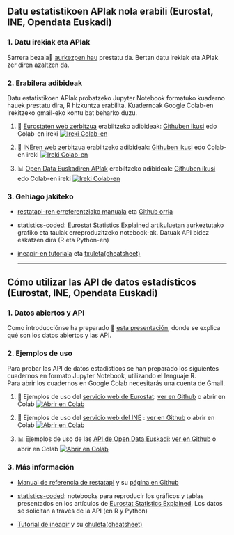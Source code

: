 ## Datu estatistikoen APIak nola erabili (Eurostat, INE, Opendata Euskadi)

###  **1. Datu irekiak eta APIak**

Sarrera bezala📘 [aurkezpen hau](doc/API_doc_eu.md) prestatu da. Bertan datu irekiak eta APIak zer diren azaltzen da.

### 2. Erabilera adibideak

Datu estatistikoen APIak probatzeko Jupyter Notebook formatuko kuaderno hauek prestatu dira, R hizkuntza erabilita. Kuadernoak Google Colab-en irekitzeko gmail-eko kontu bat beharko duzu.

1. 📘 [Eurostaten web zerbitzua](https://ec.europa.eu/eurostat/web/user-guides/data-browser/api-data-access/api-introduction) erabiltzeko adibideak: [Githuben ikusi](code_examples/eu/API_Eurostat_eu.ipynb) edo Colab-en ireki [![Ireki Colab-en](https://colab.research.google.com/assets/colab-badge.svg)](https://colab.research.google.com/github/uxue-sudupe/API-adibideak/blob/main/code_examples/eu/API_Eurostat_eu.ipynb)  

2. 📙 [INEren web zerbitzua](https://www.ine.es/dyngs/DAB/index.htm?cid=1099) erabiltzeko adibideak: [Githuben ikusi](code_examples/eu/API_INE_eu.ipynb) edo Colab-en ireki [![Ireki Colab-en](https://colab.research.google.com/assets/colab-badge.svg)](https://colab.research.google.com/github/uxue-sudupe/API-adibideak/blob/main/code_examples/eu/API_INE_eu.ipynb)  

3. 📊 [Open Data Euskadiren APIak](https://opendata.euskadi.eus/apiak/-/open-data-euskadiko-apiak/) erabiltzeko adibideak:  [Githuben ikusi](code_examples/eu/API_Opendata_Euskadi_eu.ipynb) edo Colab-en ireki [![Ireki Colab-en](https://colab.research.google.com/assets/colab-badge.svg)](https://colab.research.google.com/github/uxue-sudupe/API-adibideak/blob/main/code_examples/eu/API_Opendata_Euskadi_eu.ipynb)  

### 3. Gehiago jakiteko

* [restatapi-ren erreferentziako manuala](https://cran.r-project.org/web/packages/restatapi/refman/restatapi.html) eta [Github orria](https://github.com/eurostat/restatapi)

* [statistics-coded](https://github.com/eurostat/statistics-coded): [Eurostat Statistics Explained](https://ec.europa.eu/eurostat/statistics-explained/index.php?title=Main_Page) artikuluetan aurkeztutako grafiko eta taulak erreproduzitzeko notebook-ak. Datuak API bidez eskatzen dira (R eta Python-en)
  
* [ineapir-en tutoriala](https://github.com/es-ine/tutorial-ineapir) eta  [txuleta(cheatsheet)](https://raw.githubusercontent.com/es-ine/ineapir/main/man/figures/ineapir.pdf)
  
  ---
  
## Cómo utilizar las API de datos estadísticos (Eurostat, INE, Opendata Euskadi)

### **1. Datos abiertos y API**

Como introducciónse ha preparado 📘 [esta presentación](doc/API_doc_es.md), donde se explica qué son los datos abiertos y las API.

### 2. Ejemplos de uso

Para probar las API de datos estadísticos se han preparado los siguientes cuadernos en formato Jupyter Notebook, utilizando el lenguaje R.  
Para abrir los cuadernos en Google Colab necesitarás una cuenta de Gmail.

1. 📘 Ejemplos de uso del [servicio web de Eurostat](https://ec.europa.eu/eurostat/web/user-guides/data-browser/api-data-access/api-introduction): [ver en Github](code_examples/es/API_Eurostat_es.ipynb) o abrir en Colab [![Abrir en Colab](https://colab.research.google.com/assets/colab-badge.svg)](https://colab.research.google.com/github/uxue-sudupe/API-adibideak/blob/main/code_examples/es/API_Eurostat_es.ipynb)  

2. 📙 Ejemplos de uso del [servicio web del INE](https://www.ine.es/dyngs/DAB/index.htm?cid=1099) : [ver en Github](code_examples/es/API_INE_es.ipynb) o abrir en Colab [![Abrir en Colab](https://colab.research.google.com/assets/colab-badge.svg)](https://colab.research.google.com/github/uxue-sudupe/API-adibideak/blob/main/code_examples/es/API_INE_es.ipynb)  

3. 📊 Ejemplos de uso de las [API de Open Data Euskadi](https://opendata.euskadi.eus/apis/-/apis-open-data/): [ver en Github](code_examples/es/API_Opendata_Euskadi_es.ipynb) o abrir en Colab [![Abrir en Colab](https://colab.research.google.com/assets/colab-badge.svg)](https://colab.research.google.com/github/uxue-sudupe/API-adibideak/blob/main/code_examples/es/API_Opendata_Euskadi_es.ipynb)  

### 3. Más información

* [Manual de referencia de restatapi](https://cran.r-project.org/web/packages/restatapi/refman/restatapi.html) y su [página en Github](https://github.com/eurostat/restatapi)
  
* [statistics-coded](https://github.com/eurostat/statistics-coded): notebooks para reproducir los gráficos y tablas presentados en los artículos de [Eurostat Statistics Explained](https://ec.europa.eu/eurostat/statistics-explained/index.php?title=Main_Page). Los datos se solicitan a través de la API (en R y Python)
  
* [Tutorial de ineapir](https://github.com/es-ine/tutorial-ineapir) y su [chuleta(cheatsheet)](https://raw.githubusercontent.com/es-ine/ineapir/main/man/figures/ineapir.pdf)
  







